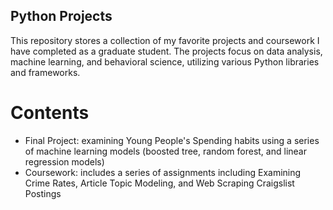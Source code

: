 ## Python Projects

This repository stores a collection of my favorite projects and coursework I have completed as a graduate student. 
The projects focus on data analysis, machine learning, and behavioral science, utilizing various Python libraries and frameworks.

# Contents
- Final Project: examining Young People's Spending habits using a series of machine learning models (boosted tree, random forest, and linear regression models)
- Coursework: includes a series of assignments including Examining Crime Rates, Article Topic Modeling, and Web Scraping Craigslist Postings
